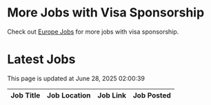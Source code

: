 # More Jobs with Visa Sponsorship

Check out [Europe Jobs](https://github.com/sureshparimi/europejobs#latest-jobs) for more jobs with visa sponsorship.

# Latest Jobs

This page is updated at June 28, 2025 02:00:39

| Job Title | Job Location | Job Link | Job Posted |
| --- | --- | --- | --- |

